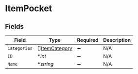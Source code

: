 # ItemPocket


## Fields

| Field                                                 | Type                                                  | Required                                              | Description                                           |
| ----------------------------------------------------- | ----------------------------------------------------- | ----------------------------------------------------- | ----------------------------------------------------- |
| `Categories`                                          | [][ItemCategory](../../models/shared/itemcategory.md) | :heavy_minus_sign:                                    | N/A                                                   |
| `ID`                                                  | **int*                                                | :heavy_minus_sign:                                    | N/A                                                   |
| `Name`                                                | **string*                                             | :heavy_minus_sign:                                    | N/A                                                   |